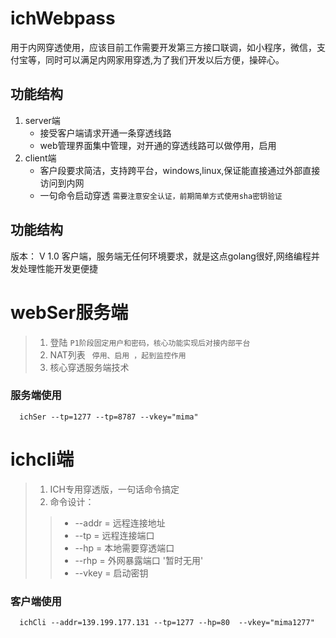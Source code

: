 # ichWebpass
用于内网穿透使用，应该目前工作需要开发第三方接口联调，如小程序，微信，支付宝等，同时可以满足内网家用穿透,为了我们开发以后方便，操碎心。

## 功能结构
1. server端
   * 接受客户端请求开通一条穿透线路
   * web管理界面集中管理，对开通的穿透线路可以做停用，启用
2. client端
   * 客户段要求简洁，支持跨平台，windows,linux,保证能直接通过外部直接访问到内网
   * 一句命令启动穿透 ` 需要注意安全认证，前期简单方式使用sha密钥验证 `

## 功能结构
版本： V 1.0  客户端，服务端无任何环境要求，就是这点golang很好,网络编程并发处理性能开发更便捷
#  webSer服务端
> 1. 登陆 `P1阶段固定用户和密码，核心功能实现后对接内部平台`
> 2. NAT列表 ` 停用、启用 ，起到监控作用`
> 3. 核心穿透服务端技术

### 服务端使用
```
  ichSer --tp=1277 --tp=8787 --vkey="mima"
```

# ichcli端
> 1. ICH专用穿透版，一句话命令搞定
> 2. 命令设计：
>>  * --addr = 远程连接地址
>>  * --tp = 远程连接端口
>>  * --hp = 本地需要穿透端口
>>  * --rhp = 外网暴露端口 '暂时无用'
>>  * --vkey = 启动密钥

### 客户端使用
```
  ichCli --addr=139.199.177.131 --tp=1277 --hp=80  --vkey="mima1277"
```
 